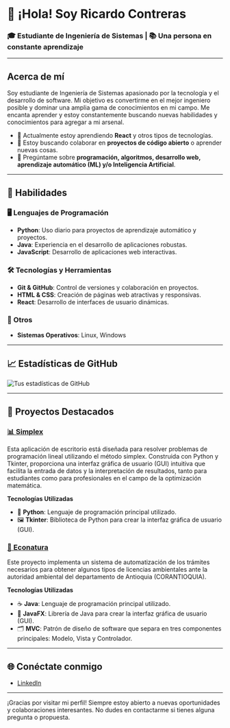 # 👋 ¡Hola! Soy Ricardo Contreras

### 🎓 Estudiante de Ingeniería de Sistemas | 📚 Una persona en constante aprendizaje

---

## Acerca de mí

Soy estudiante de Ingeniería de Sistemas apasionado por la tecnología y el desarrollo de software. Mi objetivo es convertirme en el mejor ingeniero posible y dominar una amplia gama de conocimientos en mi campo. Me encanta aprender y estoy constantemente buscando nuevas habilidades y conocimientos para agregar a mi arsenal.

- 🌱 Actualmente estoy aprendiendo **React** y otros tipos de tecnologías.
- 👯 Estoy buscando colaborar en **proyectos de código abierto** o aprender nuevas cosas.
- 💬 Pregúntame sobre **programación, algoritmos, desarrollo web, aprendizaje automático (ML) y/o Inteligencia Artificial**.

---

## 🚀 Habilidades

### 🖥️ Lenguajes de Programación
- **Python**: Uso diario para proyectos de aprendizaje automático y proyectos.
- **Java**: Experiencia en el desarrollo de aplicaciones robustas.
- **JavaScript**: Desarrollo de aplicaciones web interactivas.

### 🛠️ Tecnologías y Herramientas
- **Git & GitHub**: Control de versiones y colaboración en proyectos.
- **HTML & CSS**: Creación de páginas web atractivas y responsivas.
- **React**: Desarrollo de interfaces de usuario dinámicas.

### 🧰 Otros
- **Sistemas Operativos**: Linux, Windows

---

## 📈 Estadísticas de GitHub

![Tus estadísticas de GitHub](https://github-readme-stats.vercel.app/api?username=RickContreras&show_icons=true&theme=radical)

---

## 📂 Proyectos Destacados

### [📊 Simplex](https://github.com/RickContreras/simplex)

Esta aplicación de escritorio está diseñada para resolver problemas de programación lineal utilizando el método simplex. Construida con Python y Tkinter, proporciona una interfaz gráfica de usuario (GUI) intuitiva que facilita la entrada de datos y la interpretación de resultados, tanto para estudiantes como para profesionales en el campo de la optimización matemática.

**Tecnologías Utilizadas**
- 🐍 **Python**: Lenguaje de programación principal utilizado.
- 🖼️ **Tkinter**: Biblioteca de Python para crear la interfaz gráfica de usuario (GUI).

### [🌱 Econatura](https://github.com/RickContreras/econatura)
Este proyecto implementa un sistema de automatización de los trámites necesarios para obtener algunos tipos de licencias ambientales ante la autoridad ambiental del departamento de Antioquia (CORANTIOQUIA).

**Tecnologías Utilizadas**
- ☕ **Java**: Lenguaje de programación principal utilizado.
- 🎨 **JavaFX**: Librería de Java para crear la interfaz gráfica de usuario (GUI).
- 🗂️ **MVC**: Patrón de diseño de software que separa en tres componentes principales: Modelo, Vista y Controlador.

---

## 🌐 Conéctate conmigo

- [LinkedIn](https://www.linkedin.com/in/rickcontrerasg/)

---

¡Gracias por visitar mi perfil! Siempre estoy abierto a nuevas oportunidades y colaboraciones interesantes. No dudes en contactarme si tienes alguna pregunta o propuesta.

<!--
**RickContreras/RickContreras** is a ✨ _special_ ✨ repository because its `README.md` (this file) appears on your GitHub profile.

Here are some ideas to get you started:

- 🔭 I’m currently working on ...
- 🌱 I’m currently learning ...
- 👯 I’m looking to collaborate on ...
- 🤔 I’m looking for help with ...
- 💬 Ask me about ...
- 📫 How to reach me: ...
- 😄 Pronouns: ...
- ⚡ Fun fact: ...
-->
